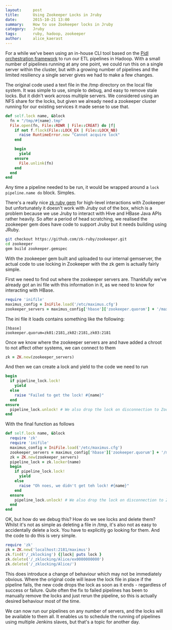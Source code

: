 ```yaml
---
layout:     post
title:      Using Zookeeper Locks in Jruby
date:       2015-10-21 13:00
summary:    How to use Zookeeper locks in Jruby
category:   Jruby
tags:       ruby, hadoop, zookeeper
author:     alice_kaerast
---
```


For a while we've been using an in-house CLI tool based on the [Pidl orchestration framework](/2015/09/09/opensourcing-pidl/) to run our ETL pipelines in Hadoop. With a small number of pipelines running at any one point, we could run this on a single server within the cluster, but with a growing number of pipelines and the limited resiliency a single server gives we had to make a few changes.

The original code used a text file in the /tmp directory on the local file system. It was simple to use, simple to debug, and easy to remove stale locks. But it didn't work across multiple servers. We considered using an NFS share for the locks, but given we already need a zookeeper cluster running for our existing services it made sense to use that.

```ruby
def self.lock name, &block
  fn = "/tmp/#{name}.tmp"
  File.open(fn, File::RDWR | File::CREAT) do |f|
    if not f.flock(File::LOCK_EX | File::LOCK_NB)
      raise RuntimeError.new "Cannot acquire lock"
    end

    begin
      yield
    ensure
      File.unlink(fn)
    end
  end
end
```

Any time a pipeline needed to be run, it would be wrapped around a `lock pipeline.name do` block. Simples.

There's a really nice [zk ruby gem](https://github.com/zk-ruby/zk) for high-level interactions with Zookeeper but unfortunately it doesn't work with Jruby out of the box, which is a problem because we use Jruby to interact with Hive and HBase Java APIs rather heavily. So after a period of head scratching, we realised the zookeeper gem does have code to support Jruby but it needs building using JRuby.

``` bash
git checkout https://github.com/zk-ruby/zookeeper.git
cd zookeeper
gem build zookeeper.gemspec
```

With the zookeeper gem built and uploaded to our internal gemserver, the actual code to use locking in Zookeeper with the zk gem is actually fairly simple.

First we need to find out where the zookeeper servers are. Thankfully we've already got an ini file with this information in it, as we need to know for interacting with HBase.

```ruby
require 'inifile'
maximus_config = IniFile.load('/etc/maximus.cfg')
zookeeper_servers = maximus_config['hbase']['zookeeper.quorom'] + '/maximus'
```

The ini file it loads contains something like the following:

```
[hbase]
zookeeper.quorum=zk01:2181,zk02:2181,zk03:2181
```

Once we know where the zookeeper servers are and have added a chroot to not affect other systems, we can connect to them

```ruby
zk = ZK.new(zookeeper_servers)
```

And then we can create a lock and yield to the code we need to run


```ruby
begin
  if pipeline_lock.lock!
    yield
  else
    raise "Failed to get the lock! #{name}"
  end
ensure
  pipeline_lock.unlock! # We also drop the lock on disconnection to Zookeeper, so this isn't strictly necessary
end
```

With the final function as follows


```ruby
def self.lock name, &block
  require 'zk'
  require 'inifile'
  maximus_config = IniFile.load('/etc/maximus.cfg')
  zookeeper_servers = maximus_config['hbase']['zookeeper.quorum'] + '/maximus'
  zk = ZK.new(zookeeper_servers)
  pipeline_lock = zk.locker(name)
  begin
    if pipeline_lock.lock!
      yield
    else
      raise "Oh noes, we didn't get teh lock! #{name}"
    end
  ensure
    pipeline_lock.unlock! # We also drop the lock on disconnection to Zookeeper, so this isn't strictly necessary
  end
end
```

OK, but how do we debug this? How do we see locks and delete them? Whilst it's not as simple as deleting a file in /tmp, it's also not as easy to accidentally delete a lock. You have to explicitly go looking for them. And the code to do this is very simple.

```ruby
require 'zk'
zk = ZK.new('localhost:2181/maximus')
zk.find('/_zklocking') {|lock| puts lock }
zk.delete('/_zklocking/Alice/ex0000000000')
zk.delete('/_zklocking/Alice/')
```

This does introduce a change of behaviour which may not be immediately obvious. Where the original code will leave the lock file in place if the pipeline fails, the new code drops the lock as soon as it ends - regardless of success or failure. Quite often the fix to failed pipelines has been to manually remove the locks and just rerun the pipeline, so this is actually desired behaviour most of the time.

We can now run our pipelines on any number of servers, and the locks will be available to them all. It enables us to schedule the running of pipelines using multiple Jenkins slaves, but that's a topic for another day.
